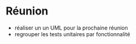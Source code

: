 # Réunion

* réaliser un un UML pour la prochaine réunion
* regrouper les tests unitaires par fonctionnalité
